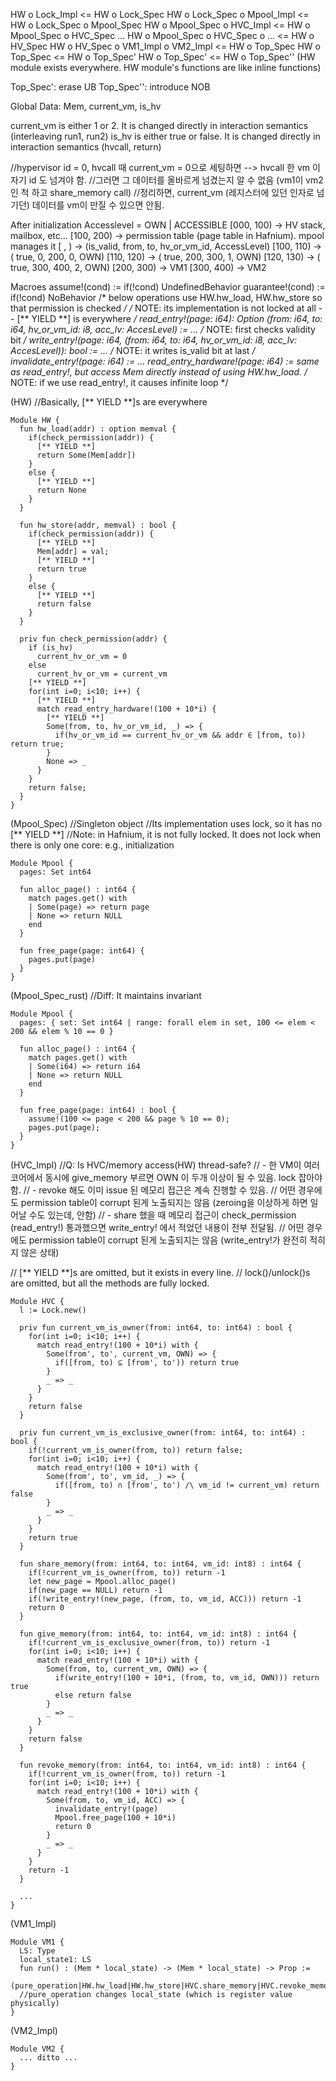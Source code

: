 HW o Lock_Impl <= HW o Lock_Spec
HW o Lock_Spec o Mpool_Impl <= HW o Lock_Spec o Mpool_Spec
HW o Mpool_Spec o HVC_Impl <= HW o Mpool_Spec o HVC_Spec
...
HW o Mpool_Spec o HVC_Spec o ... <= HW o HV_Spec
HW o HV_Spec o VM1_Impl o VM2_Impl <= HW o Top_Spec
HW o Top_Spec <= HW o Top_Spec'
HW o Top_Spec' <= HW o Top_Spec''
(HW module exists everywhere. HW module's functions are like inline functions)

Top_Spec': erase UB
Top_Spec'': introduce NOB



Global Data: Mem, current_vm, is_hv

current_vm is either 1 or 2. It is changed directly in interaction semantics (interleaving run1, run2)
is_hv is either true or false. It is changed directly in interaction semantics (hvcall, return)

//hypervisor id = 0, hvcall 때 current_vm = 0으로 세팅하면 --> hvcall 한 vm 이 자기 id 도 넘겨야 함.
//그러면 그 데이터를 올바르게 넘겼는지 알 수 없음 (vm1이 vm2인 척 하고 share_memory call)
//정리하면, current_vm (레지스터에 있던 인자로 넘기던) 데이터를 vm이 만질 수 있으면 안됨.

After initialization
Accesslevel = OWN | ACCESSIBLE
[000, 100) -> HV stack, mailbox, etc...
[100, 200) -> permission table (page table in Hafnium). mpool manages it
  [   ,    ) -> (is_valid, from,   to, hv_or_vm_id, AccessLevel)
  [100, 110) -> (    true,    0,  200,           0,         OWN)
  [110, 120) -> (    true,  200,  300,           1,         OWN)
  [120, 130) -> (    true,  300,  400,           2,         OWN)
[200, 300) -> VM1
[300, 400) -> VM2

Macroes
assume!(cond)    := if(!cond) UndefinedBehavior
guarantee!(cond) := if(!cond) NoBehavior
/* below operations use HW.hw_load, HW.hw_store so that permission is checked */
/* NOTE: its implementation is not locked at all -- [** YIELD **] is everywhere */
read_entry!(page: i64): Option (from: i64, to: i64, hv_or_vm_id: i8, acc_lv: AccesLevel) :=  ...
  /* NOTE: first checks validity bit */
write_entry!(page: i64, (from: i64, to: i64, hv_or_vm_id: i8, acc_lv: AccesLevel)): bool := ...
  /* NOTE: it writes is_valid bit at last */
invalidate_entry!(page: i64) := ...
read_entry_hardware!(page: i64) := same as read_entry!, but access Mem directly instead of using HW.hw_load.
  /* NOTE: if we use read_entry!, it causes infinite loop */

(HW)
//Basically, [** YIELD **]s are everywhere

```Coq
Module HW {
  fun hw_load(addr) : option memval {
    if(check_permission(addr)) {
      [** YIELD **]
      return Some(Mem[addr])
    }
    else {
      [** YIELD **]
      return None
    }
  }

  fun hw_store(addr, memval) : bool {
    if(check_permission(addr)) {
      [** YIELD **]
      Mem[addr] = val;
      [** YIELD **]
      return true
    }
    else {
      [** YIELD **]
      return false
    }
  }

  priv fun check_permission(addr) {
    if (is_hv) 
      current_hv_or_vm = 0
    else
      current_hv_or_vm = current_vm
    [** YIELD **]
    for(int i=0; i<10; i++) {
      [** YIELD **]
      match read_entry_hardware!(100 + 10*i) {
        [** YIELD **]
        Some(from, to, hv_or_vm_id, _) => {
          if(hv_or_vm_id == current_hv_or_vm && addr ∈ [from, to)) return true;
        }
        None => _
      }
    }
    return false;
  }
}
```


(Mpool_Spec)
//Singleton object
//Its implementation uses lock, so it has no [** YIELD **]
//Note: in Hafnium, it is not fully locked. It does not lock when there is only one core: e.g., initialization
```Coq
Module Mpool {
  pages: Set int64

  fun alloc_page() : int64 {
    match pages.get() with 
    | Some(page) => return page
    | None => return NULL
    end
  }

  fun free_page(page: int64) {
    pages.put(page)
  }
}
```


(Mpool_Spec_rust)
//Diff: It maintains invariant
```Coq
Module Mpool {
  pages: { set: Set int64 | range: forall elem in set, 100 <= elem < 200 && elem % 10 == 0 }

  fun alloc_page() : int64 {
    match pages.get() with 
    | Some(i64) => return i64
    | None => return NULL
    end
  }
  
  fun free_page(page: int64) : bool {
    assume!(100 <= page < 200 && page % 10 == 0);
    pages.put(page);
  }
}
```


(HVC_Impl)
//Q: Is HVC/memory access(HW) thread-safe?
// - 한 VM이 여러 코어에서 동시에 give_memory 부르면 OWN 이 두개 이상이 될 수 있음. lock 잡아야 함.
// - revoke 해도 이미 issue 된 메모리 접근은 계속 진행할 수 있음. 
//   어떤 경우에도 permission table이 corrupt 된게 노출되지는 않음 (zeroing을 이상하게 하면 일어날 수도 있는데, 안함)
// - share 했을 때 메모리 접근이 check_permission (read_entry!) 통과했으면 write_entry! 에서 적었던 내용이 전부 전달됨.
//   어떤 경우에도 permission table이 corrupt 된게 노출되지는 않음 (write_entry!가 완전히 적히지 않은 상태)

// [** YIELD **]s are omitted, but it exists in every line.
// lock()/unlock()s are omitted, but all the methods are fully locked.
```Coq
Module HVC {
  l := Lock.new()

  priv fun current_vm_is_owner(from: int64, to: int64) : bool {
    for(int i=0; i<10; i++) {
      match read_entry!(100 + 10*i) with {
        Some(from', to', current_vm, OWN) => {
          if([from, to) ⊆ [from', to')) return true
        }
        _ => _
      }
    }
    return false
  }
  
  priv fun current_vm_is_exclusive_owner(from: int64, to: int64) : bool {
    if(!current_vm_is_owner(from, to)) return false;
    for(int i=0; i<10; i++) {
      match read_entry!(100 + 10*i) with {
        Some(from', to', vm_id, _) => {
          if([from, to) ∩ [from', to') /\ vm_id != current_vm) return false
        }
        _ => _
      }
    }
    return true
  }
  
  fun share_memory(from: int64, to: int64, vm_id: int8) : int64 {
    if(!current_vm_is_owner(from, to)) return -1
    let new_page = Mpool.alloc_page()
    if(new_page == NULL) return -1
    if(!write_entry!(new_page, (from, to, vm_id, ACC))) return -1
    return 0
  }
  
  fun give_memory(from: int64, to: int64, vm_id: int8) : int64 {
    if(!current_vm_is_exclusive_owner(from, to)) return -1
    for(int i=0; i<10; i++) {
      match read_entry!(100 + 10*i) with {
        Some(from, to, current_vm, OWN) => {
          if(write_entry!(100 + 10*i, (from, to, vm_id, OWN))) return true
          else return false
        }
        _ => _
      }
    }
    return false
  }

  fun revoke_memory(from: int64, to: int64, vm_id: int8) : int64 {
    if(!current_vm_is_owner(from, to)) return -1
    for(int i=0; i<10; i++) {
      match read_entry!(100 + 10*i) with {
        Some(from, to, vm_id, ACC) => {
          invalidate_entry!(page)
          Mpool.free_page(100 + 10*i)
          return 0
        }
        _ => _
      }
    }
    return -1
  }

  ...
}
```


(VM1_Impl)
```Coq
Module VM1 {
  LS: Type
  local_state1: LS
  fun run() : (Mem * local_state) -> (Mem * local_state) -> Prop := 
    (pure_operation|HW.hw_load|HW.hw_store|HVC.share_memory|HVC.revoke_memory)*
  //pure_operation changes local_state (which is register value physically)
}
```


(VM2_Impl)
```Coq
Module VM2 {
  ... ditto ...
}
```
